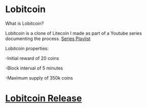 Lobitcoin 
================================

What is Lobitcoin?

Lobitcoin is a clone of Litecoin I made as part of a Youtube series documenting the process. 
[Series Playlist](https://www.youtube.com/playlist?list=PLHWfvuRy-9gdCv2oD_Ywd0swNF3N8mXt-&disable_polymer=true)

Lobitcoin properties:

-Initial reward of 20 coins

-Block interval of 5 minutes

-Maximum supply of 350k coins

# [Lobitcoin Release](https://github.com/schyczewski/Lobitcoin/releases/tag/v0.8)
